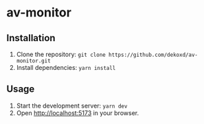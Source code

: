 # av-monitor

## Installation

1. Clone the repository: `git clone https://github.com/dekoxd/av-monitor.git`
2. Install dependencies: `yarn install`

## Usage

1. Start the development server: `yarn dev`
2. Open [http://localhost:5173](http://localhost:5173) in your browser.
